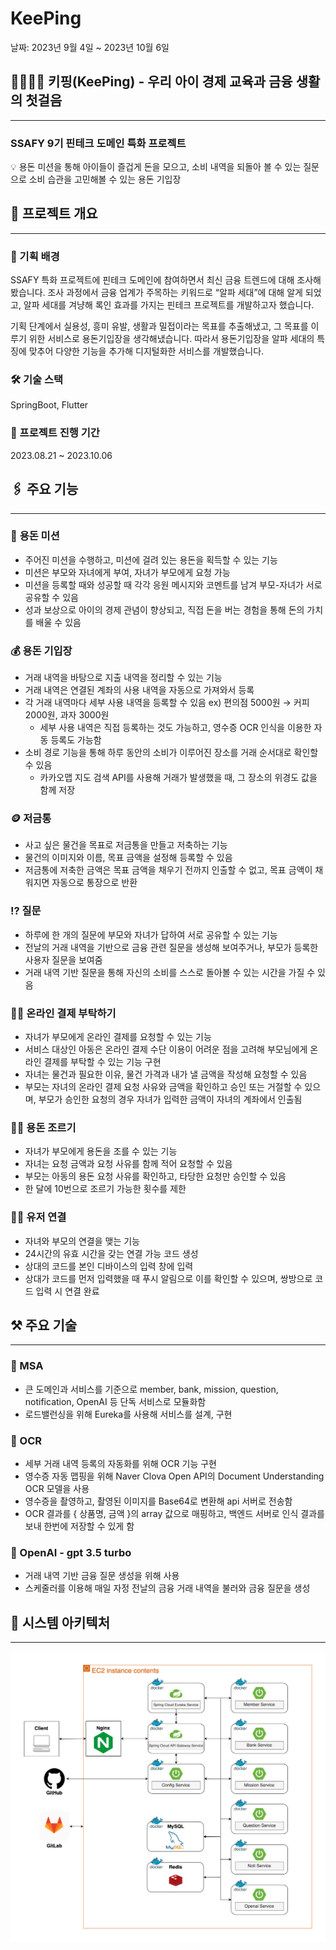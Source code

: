 # KeePing

날짜: 2023년 9월 4일 ~ 2023년 10월 6일

## 👨‍👩‍👧‍👧 키핑(KeePing) - 우리 아이 경제 교육과 금융 생활의 첫걸음

---

### SSAFY 9기 핀테크 도메인 특화 프로젝트

<aside>
💡 용돈 미션을 통해 아이들이 즐겁게 돈을 모으고, 소비 내역을 되돌아 볼 수 있는 질문으로
소비 습관을 고민해볼 수 있는 용돈 기입장

</aside>

## 🔗 프로젝트 개요

---

### 📌 기획 배경

 SSAFY 특화 프로젝트에 핀테크 도메인에 참여하면서 최신 금융 트렌드에 대해 조사해 봤습니다. 조사 과정에서 금융 업계가 주목하는 키워드로 “알파 세대”에 대해 알게 되었고, 알파 세대를 겨냥해 록인 효과를 가지는 핀테크 프로젝트를 개발하고자 했습니다.

 기획 단계에서 실용성, 흥미 유발, 생활과 밀접이라는 목표를 추출해냈고, 그 목표를 이루기 위한 서비스로 용돈기입장을 생각해냈습니다. 따라서 용돈기입장을 알파 세대의 특징에 맞추어 다양한 기능을 추가해 디지털화한 서비스를 개발했습니다.

### 🛠 기술 스택

SpringBoot, Flutter

### 📅 프로젝트 진행 기간

2023.08.21 ~ 2023.10.06

## 🖇️ 주요 기능

---

### 📝 **용돈 미션**

- 주어진 미션을 수행하고, 미션에 걸려 있는 용돈을 획득할 수 있는 기능
- 미션은 부모와 자녀에게 부여, 자녀가 부모에게 요청 가능
- 미션을 등록할 때와 성공할 때 각각 응원 메시지와 코멘트를 남겨 부모-자녀가 서로 공유할 수 있음
- 성과 보상으로 아이의 경제 관념이 향상되고, 직접 돈을 버는 경험을 통해 돈의 가치를 배울 수 있음

### 💰 용돈 기입장

- 거래 내역을 바탕으로 지출 내역을 정리할 수 있는 기능
- 거래 내역은 연결된 계좌의 사용 내역을 자동으로 가져와서 등록
- 각 거래 내역마다 세부 사용 내역을 등록할 수 있음 ex) 편의점 5000원 → 커피 2000원, 과자 3000원
    - 세부 사용 내역은 직접 등록하는 것도 가능하고, 영수증 OCR 인식을 이용한 자동 등록도 가능함
- 소비 경로 기능을 통해 하루 동안의 소비가 이루어진 장소를 거래 순서대로 확인할 수 있음
    - 카카오맵 지도 검색 API를 사용해 거래가 발생했을 때, 그 장소의 위경도 값을 함께 저장

### 🪙 저금통

- 사고 싶은 물건을 목표로 저금통을 만들고 저축하는 기능
- 물건의 이미지와 이름, 목표 금액을 설정해 등록할 수 있음
- 저금통에 저축한 금액은 목표 금액을 채우기 전까지 인출할 수 없고, 목표 금액이 채워지면 자동으로 통장으로 반환

### ⁉ 질문

- 하루에 한 개의 질문에 부모와 자녀가 답하여 서로 공유할 수 있는 기능
- 전날의 거래 내역을 기반으로 금융 관련 질문을 생성해 보여주거나, 부모가 등록한 사용자 질문을 보여줌
- 거래 내역 기반 질문을 통해 자신의 소비를 스스로 돌아볼 수 있는 시간을 가질 수 있음

### 🙋‍♀️ 온라인 결제 부탁하기

- 자녀가 부모에게 온라인 결제를 요청할 수 있는 기능
- 서비스 대상인 아동은 온라인 결제 수단 이용이 어려운 점을 고려해 부모님에게 온라인 결제를 부탁할 수 있는 기능 구현
- 자녀는 물건과 필요한 이유, 물건 가격과 내가 낼 금액을 작성해 요청할 수 있음
- 부모는 자녀의 온라인 결제 요청 사유와 금액을 확인하고 승인 또는 거절할 수 있으며, 부모가 승인한 요청의 경우 자녀가 입력한  금액이 자녀의 계좌에서 인출됨

### 🙋‍♀️ 용돈 조르기

- 자녀가 부모에게 용돈을 조를 수 있는 기능
- 자녀는 요청 금액과 요청 사유를 함께 적어 요청할 수 있음
- 부모는 아동의 용돈 요청 사유를 확인하고, 타당한 요청만 승인할 수 있음
- 한 달에 10번으로 조르기 가능한 횟수를 제한

### 🤝🏻 유저 연결

- 자녀와 부모의 연결을 맺는 기능
- 24시간의 유효 시간을 갖는 연결 가능 코드 생성
- 상대의 코드를 본인 디바이스의 입력 창에 입력
- 상대가 코드를 먼저 입력했을 때 푸시 알림으로 이를 확인할 수 있으며, 쌍방으로 코드 입력 시 연결 완료

## ⚒️ 주요 기술

---

### 🎲 MSA

- 큰 도메인과 서비스를 기준으로 member, bank, mission, question, notification, OpenAI 등 단독 서비스로 모듈화함
- 로드밸런싱을 위해 Eureka를 사용해 서비스를 설계, 구현

### 🎲 OCR

- 세부 거래 내역 등록의 자동화를 위해 OCR 기능 구현
- 영수증 자동 맵핑을 위해 Naver Clova Open API의 Document Understanding OCR 모델을 사용
- 영수증을 촬영하고, 촬영된 이미지를 Base64로 변환해 api 서버로 전송함
- OCR 결과를 { 상품명, 금액 }의 array 값으로 매핑하고, 백엔드 서버로 인식 결과를 보내 한번에 저장할 수 있게 함

### 🎲 OpenAI - gpt 3.5 turbo

- 거래 내역 기반 금융 질문 생성을 위해 사용
- 스케줄러를 이용해 매일 자정 전날의 금융 거래 내역을 불러와 금융 질문을 생성

## 🏹 시스템 아키텍처

---

<img src="./readme/Keeping.drawio.png" alt="Architecture" width="800">
